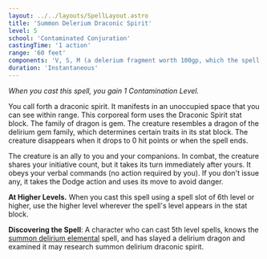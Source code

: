 ```yaml
---
layout: ../../layouts/SpellLayout.astro
title: 'Summon Delerium Draconic Spirit'
level: 5
school: 'Contaminated Conjuration'
castingTime: '1 action'
range: '60 feet'
components: 'V, S, M (a delerium fragment worth 100gp, which the spell consumes)'
duration: 'Instantaneous'
---
```


*When you cast this spell, you gain 1 Contamination Level.*

You call forth a draconic spirit. It manifests in an unoccupied space that you can see within range. This corporeal form uses the Draconic Spirit stat block. The family of dragon is gem. The creature resembles a dragon of the delirium gem family, which determines certain traits in its stat block. The creature disappears when it drops to 0 hit points or when the spell ends.

The creature is an ally to you and your companions. In combat, the creature shares your initiative count, but it takes its turn immediately after yours. It obeys your verbal commands (no action required by you). If you don't issue any, it takes the Dodge action and uses its move to avoid danger.

**At Higher Levels.** When you cast this spell using a spell slot of 6th level or higher, use the higher level wherever the spell's level appears in the stat block.

**Discovering the Spell**: A character who can cast 5th level spells, knows the [summon delirium elemental](/spells/summonDeleriumElemental) spell, and has slayed a delirium dragon and examined it may research summon delirium draconic spirit.